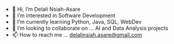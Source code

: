 - 👋 Hi, I’m Delali Nsiah-Asare
- 👀 I’m interested in Software Development
- 🌱 I’m currently learning Python, Java, SQL, WebDev
- 💞️ I’m looking to collaborate on ... AI and Data Analysis projects
- 📫 How to reach me ... delalinsiah.asare@gmail.com

<!---
purplegeminii2/purplegeminii2 is a ✨ special ✨ repository because its `README.md` (this file) appears on your GitHub profile.
You can click the Preview link to take a look at your changes.
--->
